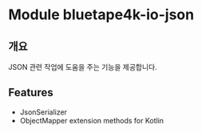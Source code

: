 # Module bluetape4k-io-json

## 개요

JSON 관련 작업에 도움을 주는 기능을 제공합니다.

## Features

* JsonSerializer
* ObjectMapper extension methods for Kotlin
